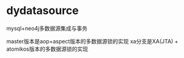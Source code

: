 # dydatasource

mysql+neo4j多数据源集成与事务

master版本是aop+aspect版本的多数据源锁的实现
xa分支是XA(JTA) + atomikos版本的多数据源锁的实现
